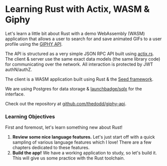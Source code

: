 Learning Rust with Actix, WASM & Giphy
======================================
Let's learn a little bit about Rust with a demo WebAssembly (WASM) application that allows a user to search for and save animated GIFs to a user profile using the [GIPHY API](https://developers.giphy.com/docs/).

The API is structured as a very simple JSON RPC API built using [actix.rs](https://actix.rs/). The client & server use the same exact data models (the same library code) for communicating over the network. All interaction is protected by JWT authN/authZ.

The client is a WASM application built using Rust & the [Seed framework](https://seed-rs.org).

We are using Postgres for data storage & [launchbadge/sqlx](https://github.com/launchbadge/sqlx) for the interface.

Check out the repository at [github.com/thedodd/giphy-api](https://github.com/thedodd/giphy-api/).

### Learning Objectives
First and foremost, let's learn something new about Rust!

1. **Review some nice language features.** Let's just start off with a quick sampling of various language features which I love! There are a few chapters dedicated to these features.
2. **Build the app!** We have a working application to study, so let's build it. This will give us some practice with the Rust toolchain.
